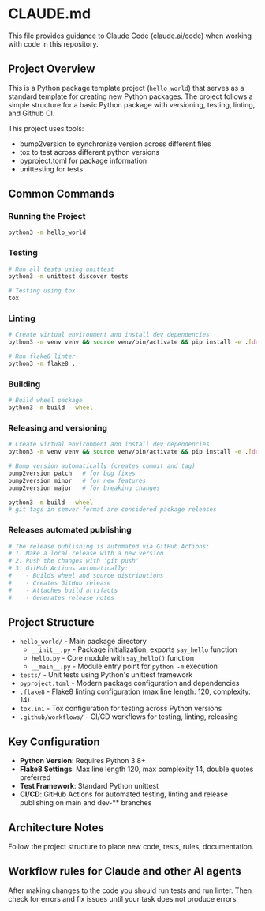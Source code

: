 # CLAUDE.md

This file provides guidance to Claude Code (claude.ai/code) when working with code in this repository.

## Project Overview

This is a Python package template project (`hello_world`) that serves as a standard template for creating new Python packages. The project follows a simple structure for a basic Python package with versioning, testing, linting, and Github CI.

This project uses tools:
* bump2version to synchronize version across different files
* tox to test across different python versions
* pyproject.toml for package information
* unittesting for tests

## Common Commands

### Running the Project
```bash
python3 -m hello_world
```

### Testing
```bash
# Run all tests using unittest
python3 -m unittest discover tests

# Testing using tox
tox
```

### Linting
```bash
# Create virtual environment and install dev dependencies
python3 -m venv venv && source venv/bin/activate && pip install -e .[dev]

# Run flake8 linter
python3 -m flake8 .
```

### Building
```bash
# Build wheel package
python3 -m build --wheel
```

### Releasing and versioning
```bash
# Create virtual environment and install dev dependencies
python3 -m venv venv && source venv/bin/activate && pip install -e .[dev]

# Bump version automatically (creates commit and tag)
bump2version patch   # for bug fixes
bump2version minor   # for new features
bump2version major   # for breaking changes

python3 -m build --wheel
# git tags in semver format are considered package releases
```

### Releases automated publishing
```bash
# The release publishing is automated via GitHub Actions:
# 1. Make a local release with a new version
# 2. Push the changes with 'git push'
# 3. GitHub Actions automatically:
#    - Builds wheel and source distributions
#    - Creates GitHub release
#    - Attaches build artifacts
#    - Generates release notes
```

## Project Structure

- `hello_world/` - Main package directory
  - `__init__.py` - Package initialization, exports `say_hello` function
  - `hello.py` - Core module with `say_hello()` function
  - `__main__.py` - Module entry point for `python -m` execution
- `tests/` - Unit tests using Python's unittest framework
- `pyproject.toml` - Modern package configuration and dependencies
- `.flake8` - Flake8 linting configuration (max line length: 120, complexity: 14)
- `tox.ini` - Tox configuration for testing across Python versions
- `.github/workflows/` - CI/CD workflows for testing, linting, releasing

## Key Configuration

- **Python Version**: Requires Python 3.8+
- **Flake8 Settings**: Max line length 120, max complexity 14, double quotes preferred
- **Test Framework**: Standard Python unittest
- **CI/CD**: GitHub Actions for automated testing, linting and release publishing on main and dev-** branches

## Architecture Notes

Follow the project structure to place new code, tests, rules, documentation.

## Workflow rules for Claude and other AI agents

After making changes to the code you should run tests and run linter. Then check for errors and fix issues until your task does not produce errors.